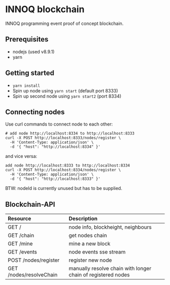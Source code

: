 # INNOQ blockchain

INNOQ programming event proof of concept blockchain.

## Prerequisites

* nodejs (used v8.9.1)
* yarn

## Getting started

* `yarn install`
* Spin up node using `yarn start` (default port 8333)
* Spin up second node using `yarn start2` (port 8334)

## Connecting nodes

Use curl commands to connect node to each other:

```
# add node http://localhost:8334 to http://localhost:8333
curl -X POST http://localhost:8333/nodes/register \
  -H 'Content-Type: application/json' \
  -d '{ "host": "http://localhost:8334" }'
```

and vice versa:

```
add node http://localhost:8333 to http://localhost:8334
curl -X POST http://localhost:8334/nodes/register \
  -H 'Content-Type: application/json' \
  -d '{ "host": "http://localhost:8333" }'
```

BTW: nodeId is currently unused but has to be supplied.


## Blockchain-API

| Resource                | Description                                                  |
| :---------------------- | :----------------------------------------------------------- |
| GET  /                  | node info, blockheight, neighbours                           |
| GET  /chain             | get nodes chain                                              |
| GET  /mine              | mine a new block                                             |
| GET  /events            | node events sse stream                                       |
| POST /nodes/register    | register new node                                            |
| GET /nodes/resolveChain | manually resolve chain with longer chain of registered nodes |

